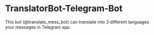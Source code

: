 # TranslatorBot-Telegram-Bot
This bot (@translate_mess_bot) can translate into 3 different languages your messages in Telegram app.
